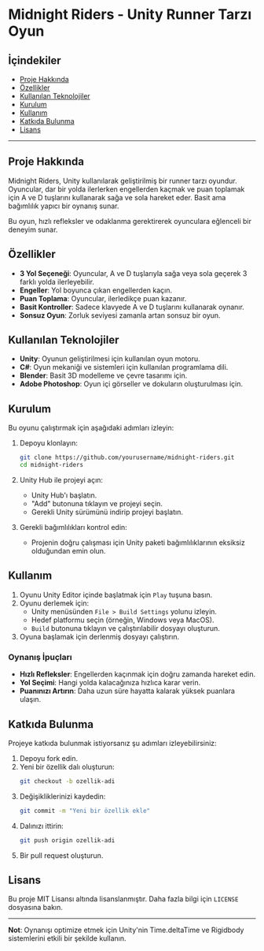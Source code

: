 # Midnight Riders - Unity Runner Tarzı Oyun

## İçindekiler
- [Proje Hakkında](#proje-hakkında)
- [Özellikler](#özellikler)
- [Kullanılan Teknolojiler](#kullanılan-teknolojiler)
- [Kurulum](#kurulum)
- [Kullanım](#kullanım)
- [Katkıda Bulunma](#katkıda-bulunma)
- [Lisans](#lisans)

---

## Proje Hakkında
Midnight Riders, Unity kullanılarak geliştirilmiş bir runner tarzı oyundur. Oyuncular, dar bir yolda ilerlerken engellerden kaçmak ve puan toplamak için A ve D tuşlarını kullanarak sağa ve sola hareket eder. Basit ama bağımlılık yapıcı bir oynanış sunar.

Bu oyun, hızlı refleksler ve odaklanma gerektirerek oyunculara eğlenceli bir deneyim sunar.

## Özellikler
- **3 Yol Seçeneği**: Oyuncular, A ve D tuşlarıyla sağa veya sola geçerek 3 farklı yolda ilerleyebilir.
- **Engeller**: Yol boyunca çıkan engellerden kaçın.
- **Puan Toplama**: Oyuncular, ilerledikçe puan kazanır.
- **Basit Kontroller**: Sadece klavyede A ve D tuşlarını kullanarak oynanır.
- **Sonsuz Oyun**: Zorluk seviyesi zamanla artan sonsuz bir oyun.

## Kullanılan Teknolojiler
- **Unity**: Oyunun geliştirilmesi için kullanılan oyun motoru.
- **C#**: Oyun mekaniği ve sistemleri için kullanılan programlama dili.
- **Blender**: Basit 3D modelleme ve çevre tasarımı için.
- **Adobe Photoshop**: Oyun içi görseller ve dokuların oluşturulması için.

## Kurulum
Bu oyunu çalıştırmak için aşağıdaki adımları izleyin:

1. Depoyu klonlayın:
   ```bash
   git clone https://github.com/yourusername/midnight-riders.git
   cd midnight-riders
   ```

2. Unity Hub ile projeyi açın:
   - Unity Hub'ı başlatın.
   - "Add" butonuna tıklayın ve projeyi seçin.
   - Gerekli Unity sürümünü indirip projeyi başlatın.

3. Gerekli bağımlılıkları kontrol edin:
   - Projenin doğru çalışması için Unity paketi bağımlılıklarının eksiksiz olduğundan emin olun.

## Kullanım
1. Oyunu Unity Editor içinde başlatmak için `Play` tuşuna basın.
2. Oyunu derlemek için:
   - Unity menüsünden `File > Build Settings` yolunu izleyin.
   - Hedef platformu seçin (örneğin, Windows veya MacOS).
   - `Build` butonuna tıklayın ve çalıştırılabilir dosyayı oluşturun.
3. Oyuna başlamak için derlenmiş dosyayı çalıştırın.

### Oynanış İpuçları
- **Hızlı Refleksler**: Engellerden kaçınmak için doğru zamanda hareket edin.
- **Yol Seçimi**: Hangi yolda kalacağınıza hızlıca karar verin.
- **Puanınızı Artırın**: Daha uzun süre hayatta kalarak yüksek puanlara ulaşın.

## Katkıda Bulunma
Projeye katkıda bulunmak istiyorsanız şu adımları izleyebilirsiniz:

1. Depoyu fork edin.
2. Yeni bir özellik dalı oluşturun:
   ```bash
   git checkout -b ozellik-adi
   ```
3. Değişikliklerinizi kaydedin:
   ```bash
   git commit -m "Yeni bir özellik ekle"
   ```
4. Dalınızı ittirin:
   ```bash
   git push origin ozellik-adi
   ```
5. Bir pull request oluşturun.

## Lisans
Bu proje MIT Lisansı altında lisanslanmıştır. Daha fazla bilgi için `LICENSE` dosyasına bakın.

---

**Not**: Oynanışı optimize etmek için Unity'nin Time.deltaTime ve Rigidbody sistemlerini etkili bir şekilde kullanın.
